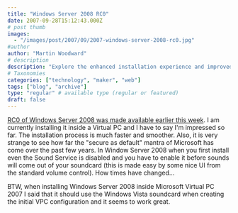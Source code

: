 ```yaml
---
title: "Windows Server 2008 RC0"
date: 2007-09-28T15:12:43.000Z
# post thumb
images:
  - "/images/post/2007/09/2007-windows-server-2008-rc0.jpg"
#author
author: "Martin Woodward"
# description
description: "Explore the enhanced installation experience and improved security features of Windows Server 2008 RC0, showcasing Microsoft's evolution."
# Taxonomies
categories: ["technology", "maker", "web"]
tags: ["blog", "archive"]
type: "regular" # available type (regular or featured)
draft: false
---
```


[RC0 of Windows Server 2008 was made available earlier this week](http://www.microsoft.com/windowsserver2008/audsel.mspx). I am currently installing it inside a Virtual PC and I have to say I'm impressed so far. The installation process is much faster and smoother. Also, it is very strange to see how far the "secure as default" mantra of Microsoft has come over the past few years. In Window Server 2008 when you first install even the Sound Service is disabled and you have to enable it before sounds will come out of your soundcard (this is made easy by some nice UI from the standard volume control). How times have changed...

BTW, when installing Windows Server 2008 inside Microsoft Virtual PC 2007 I said that it should use the Windows Vista soundcard when creating the initial VPC configuration and it seems to work great.
